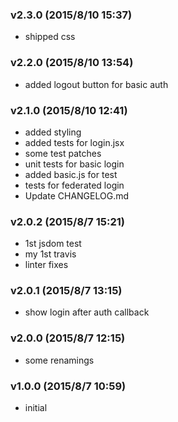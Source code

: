 ### v2.3.0	(2015/8/10 15:37)
* shipped css

### v2.2.0	(2015/8/10 13:54)
* added logout button for basic auth

### v2.1.0	(2015/8/10 12:41)
* added styling
* added tests for login.jsx
* some test patches
* unit tests for basic login
* added basic.js for test
* tests for federated login
* Update CHANGELOG.md

### v2.0.2	(2015/8/7 15:21)
* 1st jsdom test
* my 1st travis
* linter fixes

### v2.0.1	(2015/8/7 13:15)
* show login after auth callback

### v2.0.0	(2015/8/7 12:15)
* some renamings

### v1.0.0	(2015/8/7 10:59)
* initial


